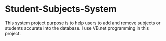 # Student-Subjects-System
This system project purpose is to help users to add and remove subjects or students accurate into the database.
I use VB.net programming in this project.
